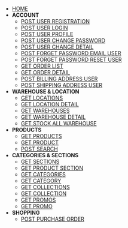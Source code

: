 - [HOME](/)
- **ACCOUNT**
  - [POST USER REGISTRATION](account/register_user.md)
  - [POST USER LOGIN](account/login_user.md)
  - [POST USER PROFILE](account/profile_user.md)
  - [POST USER CHANGE PASSWORD](account/change_password_user.md)
  - [POST USER CHANGE DETAIL](account/change_detail_user.md)
  - [POST FORGET PASSWORD EMAIL USER](account/forget_password_email.md)
  - [POST FORGET PASSWORD RESET USER](account/forget_password_reset.md)
  - [GET ORDER LIST](account/order_list.md)
  - [GET ORDER DETAIL](account/order_detail.md)
  - [POST BILLING ADDRESS USER](account/billing_user.md)
  - [POST SHIPPING ADDRESS USER](account/shipping_user.md)
- **WAREHOUSE & LOCATION**
  - [GET LOCATIONS](locations/locations.md)
  - [GET LOCATION DETAIL](locations/location.md)
  - [GET WAREHOUSES](locations/warehouses.md)
  - [GET WAREHOUSE DETAIL](locations/warehouse.md)
  - [GET STOCK ALL WAREHOUSE](locations/warestock.md)
- **PRODUCTS**
  - [GET PRODUCTS](products/products.md)
  - [GET PRODUCT](products/product.md)
  - [POST SEARCH](products/search.md)
- **CATEGORIES & SECTIONS**
  - [GET SECTIONS](categories/sections.md)
  - [GET PRODUCT SECTION](categories/section_product.md)
  - [GET CATEGORIES](categories/categories.md)
  - [GET CATEGORY](categories/category.md)
  - [GET COLLECTIONS](categories/collections.md)
  - [GET COLLECTION](categories/collection.md)
  - [GET PROMOS](categories/promos.md)
  - [GET PROMO](categories/promo.md)
- **SHOPPING**
  - [POST PURCHASE ORDER](shopping/purchase.md)
